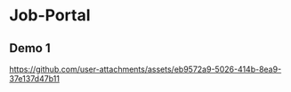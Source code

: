 # Job-Portal

## Demo 1


https://github.com/user-attachments/assets/eb9572a9-5026-414b-8ea9-37e137d47b11


